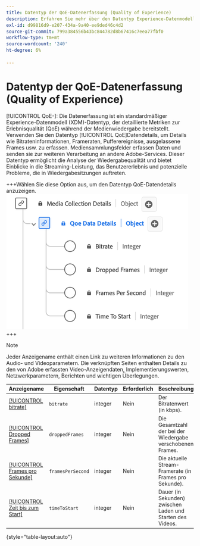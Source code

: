 ```yaml
---
title: Datentyp der QoE-Datenerfassung (Quality of Experience)
description: Erfahren Sie mehr über den Datentyp Experience-Datenmodell (XDM) des Datenerfassungstyps QoE (Quality of Experience).
exl-id: d99816d9-e207-434a-9a40-ee9ded46c4d2
source-git-commit: 799a384556b43bc844782d8b67416c7eea77fbf0
workflow-type: tm+mt
source-wordcount: '240'
ht-degree: 6%

---
```


# Datentyp der QoE-Datenerfassung (Quality of Experience)

[!UICONTROL QoE-]: Die Datenerfassung ist ein standardmäßiger Experience-Datenmodell (XDM)-Datentyp, der detaillierte Metriken zur Erlebnisqualität (QoE) während der Medienwiedergabe bereitstellt. Verwenden Sie den Datentyp [!UICONTROL QoE]Datendetails, um Details wie Bitrateninformationen, Frameraten, Pufferereignisse, ausgelassene Frames usw. zu erfassen. Mediensammlungsfelder erfassen Daten und senden sie zur weiteren Verarbeitung an andere Adobe-Services. Dieser Datentyp ermöglicht die Analyse der Wiedergabequalität und bietet Einblicke in die Streaming-Leistung, das Benutzererlebnis und potenzielle Probleme, die in Wiedergabesitzungen auftreten.

+++Wählen Sie diese Option aus, um den Datentyp QoE-Datendetails anzuzeigen.
![Diagramm zum Datentyp der QoE-Datenerfassung (Quality of Experience).](../images/data-types/qoe-data-details-collection.png)
+++

>[!NOTE]
>
>Jeder Anzeigename enthält einen Link zu weiteren Informationen zu den Audio- und Videoparametern. Die verknüpften Seiten enthalten Details zu den von Adobe erfassten Video-Anzeigendaten, Implementierungswerten, Netzwerkparametern, Berichten und wichtigen Überlegungen.

| Anzeigename | Eigenschaft | Datentyp | Erforderlich | Beschreibung |
|-------------------------------------------------------------------------------------------------------------------------------------------------------------------|--------------------------|-----------|-----------|---------------------------------------------------------------------------------------|
| [[!UICONTROL bitrate]](https://experienceleague.adobe.com/docs/media-analytics/using/implementation/variables/quality-parameters.html?lang=de#average-bitrate) | `bitrate` | integer | Nein | Der Bitratenwert (in kbps). |
| [[!UICONTROL Dropped Frames]](https://experienceleague.adobe.com/docs/media-analytics/using/implementation/variables/quality-parameters.html?lang=de#dropped-frames) | `droppedFrames` | integer | Nein | Die Gesamtzahl der bei der Wiedergabe verschobenen Frames. |
| [[!UICONTROL Frames pro Sekunde]](https://experienceleague.adobe.com/docs/media-analytics/using/implementation/variables/quality-parameters.html?lang=de#frames-per-second) | `framesPerSecond` | integer | Nein | Die aktuelle Stream-Framerate (in Frames pro Sekunde). |
| [[!UICONTROL Zeit bis zum Start]](https://experienceleague.adobe.com/docs/media-analytics/using/implementation/variables/quality-parameters.html?lang=de#time-to-start-1) | `timeToStart` | integer | Nein | Dauer (in Sekunden) zwischen Laden und Starten des Videos. |

{style="table-layout:auto"}
